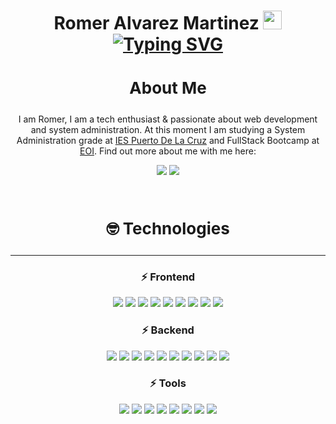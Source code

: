 <h1 align="center">
Romer Alvarez Martinez <img src="https://raw.githubusercontent.com/aemmadi/aemmadi/master/wave.gif" width="30px">
<br>
<a href="https://git.io/typing-svg"><img src="https://readme-typing-svg.herokuapp.com?font=Fira+Code&pause=1000&color=F7930E&center=true&vCenter=true&width=435&lines=FullStack+Web+Developer;SysAdmin+Student" alt="Typing SVG" /></a>
</h1>

<h3 style="font-size:26px;" align="center">About Me</h3>

<p align="center">
    I am Romer, I am a tech enthusiast & passionate about web development and system administration.  
    At this moment I am studying a System Administration grade at <a href="https://iespuertodelacruz.es/">IES Puerto De La Cruz</a> and FullStack Bootcamp at <a href="https://www.eoi.es/es">EOI</a>.  
    Find out more about me 
    with me here: 
</p>

<p align="center">
   <a href="https://www.linkedin.com/in/romer-alvarez-martinez/"><img src="https://img.shields.io/badge/-Contact-0A66C2?logo=linkedin&logoColor=white&style=for-the-badge"></a>
    <a href="https://www.linkedin.com/in/romer-alvarez-martinez/"><img src="https://img.shields.io/badge/-Contact-EA4335?logo=gmail&logoColor=white&style=for-the-badge"></a>
</p>

<br>

<h3 style="font-size: 26px;" align="center">🤓 Technologies</h3>
<hr>
<h3 align="center">⚡ Frontend</h3>

<p align="center">
    <img src="https://img.shields.io/badge/-html5-E34F26?logo=html5&logoColor=white&style=for-the-badge">
    <img src="https://img.shields.io/badge/-css-1572B6?logo=css3&logoColor=white&style=for-the-badge">
    <img src="https://img.shields.io/badge/-scss-CC6699?logo=sass&logoColor=white&style=for-the-badge">
    <img src="https://img.shields.io/badge/-tailwind%20css-06B6D4?logo=tailwindcss&logoColor=white&style=for-the-badge">
    <img src="https://img.shields.io/badge/-javascript-F7DF1E?logo=javascript&logoColor=white&style=for-the-badge">
    <img src="https://img.shields.io/badge/-typescript-3178C6?logo=typescript&logoColor=white&style=for-the-badge">
    <img src="https://img.shields.io/badge/-webcomponents-29ABE2?logo=webcomponents.org&logoColor=white&style=for-the-badge">
    <img src="https://img.shields.io/badge/-Astro-FF5D01?logo=astro&logoColor=white&style=for-the-badge">
    <img src="https://img.shields.io/badge/-Vue-4FC08D?logo=Vue.js&logoColor=white&style=for-the-badge">
</p>

<h3 align="center">⚡ Backend </h3>

<p align="center">
    <img src="https://img.shields.io/badge/-mysql-4479A1?logo=mysql&logoColor=white&style=for-the-badge">
    <img src="https://img.shields.io/badge/-mongodb-47A248?logo=MongoDB&logoColor=white&style=for-the-badge">
    <img src="https://img.shields.io/badge/-Golang-00ADD8?logo=Go&logoColor=white&style=for-the-badge">
    <img src="https://img.shields.io/badge/-NodeJS-339933?logo=node.js&logoColor=white&style=for-the-badge">
    <img src="https://img.shields.io/badge/-Express-000000?logo=Express&logoColor=white&style=for-the-badge">
    <img src="https://img.shields.io/badge/-ci/cd-2088FF?logo=Github%20actions&logoColor=white&style=for-the-badge">
    <img src="https://img.shields.io/badge/-Microsoft%20Azure-0078D4?logo=microsoft%20Azure&logoColor=white&style=for-the-badge">
    <img src="https://img.shields.io/badge/-Google%20Cloud-4285F4?logo=google%20cloud&logoColor=white&style=for-the-badge">
    <img src="https://img.shields.io/badge/-Digital%20Ocean-0080FF?logo=DigitalOcean&logoColor=white&style=for-the-badge">
    <img src="https://img.shields.io/badge/-Nginx-009639?logo=nginx&logoColor=white&style=for-the-badge">
    
</p>

<h3 align="center">⚡ Tools </h3>

<p align="center">
    <img src="https://img.shields.io/badge/-git-F05032?logo=git&logoColor=white&style=for-the-badge">
    <img src="https://img.shields.io/badge/-github-181717?logo=github&logoColor=white&style=for-the-badge">
    <img src="https://img.shields.io/badge/-npm-CB3837?logo=npm&logoColor=white&style=for-the-badge">
    <img src="https://img.shields.io/badge/-vite-646CFF?logo=vite&logoColor=white&style=for-the-badge">
    <img src="https://img.shields.io/badge/-vscode-007ACC?logo=visual%20studio%20code&logoColor=white&style=for-the-badge">
    <img src="https://img.shields.io/badge/-Docker-2496ED?logo=docker&logoColor=white&style=for-the-badge">
    <img src="https://img.shields.io/badge/-terminal-241F31?logo=gnome%20terminal&logoColor=white&style=for-the-badge">
    <img src="https://img.shields.io/badge/-Linux-1D2D35?logo=linux&logoColor=white&style=for-the-badge">
</p>